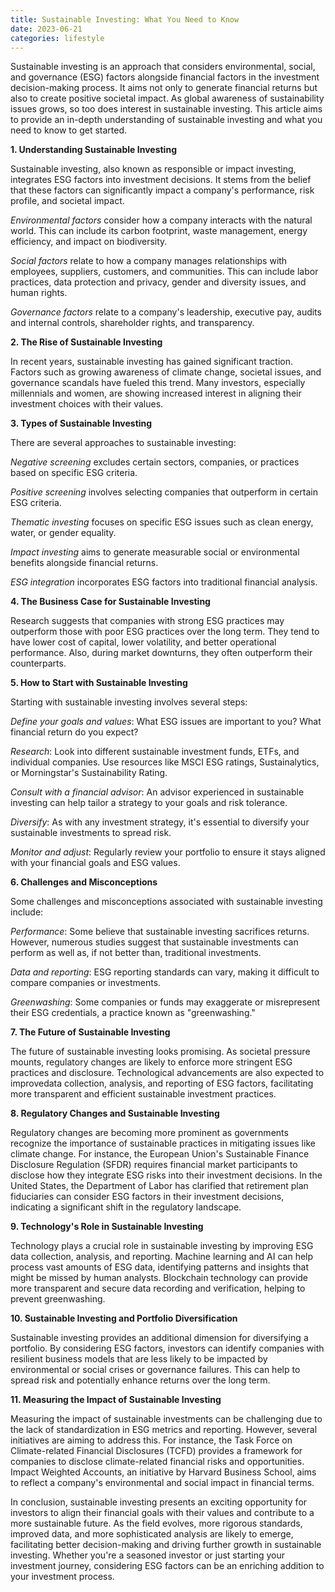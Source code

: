 ```yaml
---
title: Sustainable Investing: What You Need to Know
date: 2023-06-21
categories: lifestyle
---
```

Sustainable investing is an approach that considers environmental, social, and governance (ESG) factors alongside financial factors in the investment decision-making process. It aims not only to generate financial returns but also to create positive societal impact. As global awareness of sustainability issues grows, so too does interest in sustainable investing. This article aims to provide an in-depth understanding of sustainable investing and what you need to know to get started.

**1. Understanding Sustainable Investing**

Sustainable investing, also known as responsible or impact investing, integrates ESG factors into investment decisions. It stems from the belief that these factors can significantly impact a company's performance, risk profile, and societal impact.

*Environmental factors* consider how a company interacts with the natural world. This can include its carbon footprint, waste management, energy efficiency, and impact on biodiversity.

*Social factors* relate to how a company manages relationships with employees, suppliers, customers, and communities. This can include labor practices, data protection and privacy, gender and diversity issues, and human rights.

*Governance factors* relate to a company's leadership, executive pay, audits and internal controls, shareholder rights, and transparency.

**2. The Rise of Sustainable Investing**

In recent years, sustainable investing has gained significant traction. Factors such as growing awareness of climate change, societal issues, and governance scandals have fueled this trend. Many investors, especially millennials and women, are showing increased interest in aligning their investment choices with their values.

**3. Types of Sustainable Investing**

There are several approaches to sustainable investing:

*Negative screening* excludes certain sectors, companies, or practices based on specific ESG criteria.

*Positive screening* involves selecting companies that outperform in certain ESG criteria.

*Thematic investing* focuses on specific ESG issues such as clean energy, water, or gender equality.

*Impact investing* aims to generate measurable social or environmental benefits alongside financial returns.

*ESG integration* incorporates ESG factors into traditional financial analysis.

**4. The Business Case for Sustainable Investing**

Research suggests that companies with strong ESG practices may outperform those with poor ESG practices over the long term. They tend to have lower cost of capital, lower volatility, and better operational performance. Also, during market downturns, they often outperform their counterparts.

**5. How to Start with Sustainable Investing**

Starting with sustainable investing involves several steps:

*Define your goals and values*: What ESG issues are important to you? What financial return do you expect?

*Research*: Look into different sustainable investment funds, ETFs, and individual companies. Use resources like MSCI ESG ratings, Sustainalytics, or Morningstar's Sustainability Rating.

*Consult with a financial advisor*: An advisor experienced in sustainable investing can help tailor a strategy to your goals and risk tolerance.

*Diversify*: As with any investment strategy, it's essential to diversify your sustainable investments to spread risk.

*Monitor and adjust*: Regularly review your portfolio to ensure it stays aligned with your financial goals and ESG values.

**6. Challenges and Misconceptions**

Some challenges and misconceptions associated with sustainable investing include:

*Performance*: Some believe that sustainable investing sacrifices returns. However, numerous studies suggest that sustainable investments can perform as well as, if not better than, traditional investments.

*Data and reporting*: ESG reporting standards can vary, making it difficult to compare companies or investments.

*Greenwashing*: Some companies or funds may exaggerate or misrepresent their ESG credentials, a practice known as "greenwashing."

**7. The Future of Sustainable Investing**

The future of sustainable investing looks promising. As societal pressure mounts, regulatory changes are likely to enforce more stringent ESG practices and disclosure. Technological advancements are also expected to improvedata collection, analysis, and reporting of ESG factors, facilitating more transparent and efficient sustainable investment practices.

**8. Regulatory Changes and Sustainable Investing**

Regulatory changes are becoming more prominent as governments recognize the importance of sustainable practices in mitigating issues like climate change. For instance, the European Union's Sustainable Finance Disclosure Regulation (SFDR) requires financial market participants to disclose how they integrate ESG risks into their investment decisions. In the United States, the Department of Labor has clarified that retirement plan fiduciaries can consider ESG factors in their investment decisions, indicating a significant shift in the regulatory landscape.

**9. Technology's Role in Sustainable Investing**

Technology plays a crucial role in sustainable investing by improving ESG data collection, analysis, and reporting. Machine learning and AI can help process vast amounts of ESG data, identifying patterns and insights that might be missed by human analysts. Blockchain technology can provide more transparent and secure data recording and verification, helping to prevent greenwashing.

**10. Sustainable Investing and Portfolio Diversification**

Sustainable investing provides an additional dimension for diversifying a portfolio. By considering ESG factors, investors can identify companies with resilient business models that are less likely to be impacted by environmental or social crises or governance failures. This can help to spread risk and potentially enhance returns over the long term.

**11. Measuring the Impact of Sustainable Investing**

Measuring the impact of sustainable investments can be challenging due to the lack of standardization in ESG metrics and reporting. However, several initiatives are aiming to address this. For instance, the Task Force on Climate-related Financial Disclosures (TCFD) provides a framework for companies to disclose climate-related financial risks and opportunities. Impact Weighted Accounts, an initiative by Harvard Business School, aims to reflect a company's environmental and social impact in financial terms.

In conclusion, sustainable investing presents an exciting opportunity for investors to align their financial goals with their values and contribute to a more sustainable future. As the field evolves, more rigorous standards, improved data, and more sophisticated analysis are likely to emerge, facilitating better decision-making and driving further growth in sustainable investing. Whether you're a seasoned investor or just starting your investment journey, considering ESG factors can be an enriching addition to your investment process.